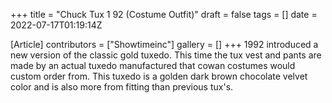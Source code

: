 +++
title = "Chuck Tux 1 92 (Costume Outfit)"
draft = false
tags = []
date = 2022-07-17T01:19:14Z

[Article]
contributors = ["Showtimeinc"]
gallery = []
+++
1992 introduced a new version of the classic gold tuxedo. This time the tux vest and pants are made by an actual tuxedo manufactured that cowan costumes would custom order from. This tuxedo is a golden dark brown chocolate velvet color and is also more from fitting than previous tux's.